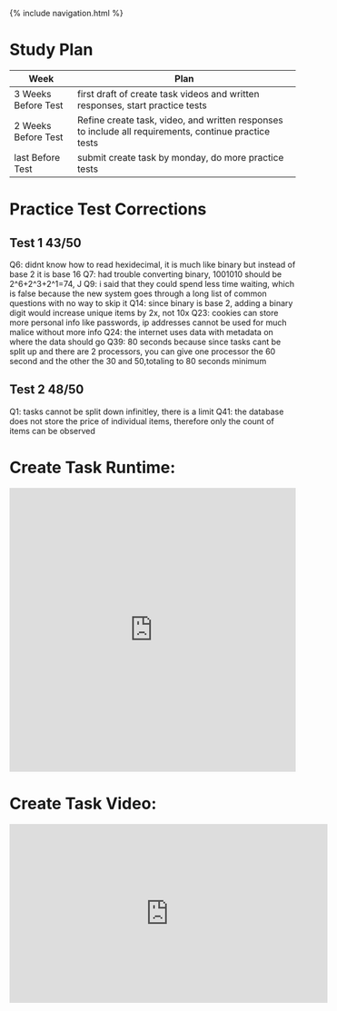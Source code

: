 {% include navigation.html %}

# Study Plan

| Week      | Plan |
| ----------- | ----------- |
| 3 Weeks Before Test      | first draft of create task videos and written responses, start practice tests       |
| 2 Weeks Before Test   | Refine create task, video, and written responses to include all requirements, continue practice tests        |
| last Before Test   | submit create task by monday, do more practice tests|

# Practice Test Corrections

## Test 1 43/50

Q6: didnt know how to read hexidecimal, it is much like binary but instead of base 2 it is base 16
Q7: had trouble converting binary, 1001010 should be 2^6+2^3+2^1=74, J
Q9: i said that they could spend less time waiting, which is false because the new system goes through a long list of common questions with no way to skip it
Q14: since binary is base 2, adding a binary digit would increase unique items by 2x, not 10x
Q23: cookies can store more personal info like passwords, ip addresses cannot be used for much malice without more info
Q24: the internet uses data with metadata on where the data should go
Q39: 80 seconds because since tasks cant be split up and there are 2 processors, you can give one processor the 60 second and the other the 30 and 50,totaling to 80 seconds minimum

## Test 2 48/50

Q1: tasks cannot be split down infinitley, there is a limit
Q41: the database does not store the price of individual items, therefore only the count of items can be observed

# Create Task Runtime:
<iframe frameborder="0" width="100%" height="500px" src="https://replit.com/@RiceSushi/CreateTask?embed=true"></iframe>

# Create Task Video:
<iframe width="560" height="315" src="https://www.youtube.com/embed/qNUo24Tr9Ak" title="YouTube video player" frameborder="0" allow="accelerometer; autoplay; clipboard-write; encrypted-media; gyroscope; picture-in-picture" allowfullscreen></iframe>
